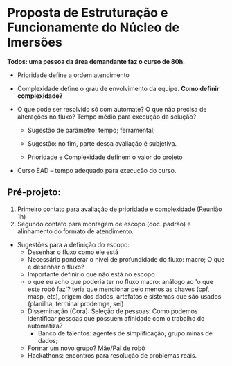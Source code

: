# Proposta de Estruturação e Funcionamente do Núcleo de Imersões

**Todos: uma pessoa da área demandante faz o curso de 80h.** 

- Prioridade define a ordem atendimento  

- Complexidade define o grau de envolvimento da equipe. **Como definir complexidade?**

- O que pode ser resolvido só com automate? O que não precisa de alterações no fluxo? Tempo médio para execução da solução?  

	- Sugestão de parâmetro: tempo; ferramental; 

	- Sugestão: no fim, parte dessa avaliação é subjetiva. 

	- Prioridade e Complexidade definem o valor do projeto 

- Curso EAD – tempo adequado para execução do curso. 

## Pré-projeto:  

1. Primeiro contato para avaliação de prioridade e complexidade (Reunião 1h)
1. Segundo contato para montagem de escopo (doc. padrão) e alinhamento do formato de atendimento. 
- Sugestões para a definição do escopo:  
	- Desenhar o fluxo como ele está  
	- Necessário ponderar o nível de profundidade do fluxo: macro; O que é desenhar o fluxo?  
	- Importante definir o que não está no escopo 
	- o que eu acho que poderia ter no fluxo macro: análogo ao 'o que este robô faz'? teria que mencionar pelo menos as chaves (cpf, masp, etc), origem dos dados, artefatos e sistemas que são usados (planilha, terminal prodemge, sei) 
	- Disseminação (Cora): Seleção de pessoas: Como podemos identificar pessoas que possuem afinidade com o trabalho do automatiza?  
		- Banco de talentos: agentes de simplificação; grupo minas de dados;  
	- Formar um novo grupo? Mãe/Pai de robô  
	- Hackathons: encontros para resolução de problemas reais.